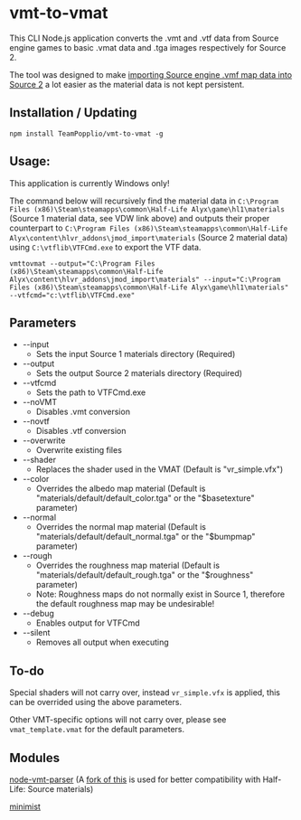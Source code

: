 # vmt-to-vmat

This CLI Node.js application converts the .vmt and .vtf data from Source engine games to basic .vmat data and .tga images respectively for Source 2.

The tool was designed to make [importing Source engine .vmf map data into Source 2](https://developer.valvesoftware.com/wiki/Half-Life:_Alyx_Workshop_Tools/Importing_Source_1_Maps) a lot easier as the material data is not kept persistent.

## Installation / Updating

```
npm install TeamPopplio/vmt-to-vmat -g
```

## Usage:

This application is currently Windows only!

The command below will recursively find the material data in ``C:\Program Files (x86)\Steam\steamapps\common\Half-Life Alyx\game\hl1\materials`` (Source 1 material data, see VDW link above) and outputs their proper counterpart to ``C:\Program Files (x86)\Steam\steamapps\common\Half-Life Alyx\content\hlvr_addons\jmod_import\materials`` (Source 2 material data) using ``C:\vtflib\VTFCmd.exe`` to export the VTF data.

```
vmttovmat --output="C:\Program Files (x86)\Steam\steamapps\common\Half-Life Alyx\content\hlvr_addons\jmod_import\materials" --input="C:\Program Files (x86)\Steam\steamapps\common\Half-Life Alyx\game\hl1\materials" --vtfcmd="c:\vtflib\VTFCmd.exe"
```

## Parameters

* --input
    * Sets the input Source 1 materials directory (Required)
* --output
    * Sets the output Source 2 materials directory (Required)
* --vtfcmd
    * Sets the path to VTFCmd.exe
* --noVMT
    * Disables .vmt conversion
* --novtf
    * Disables .vtf conversion
* --overwrite
    * Overwrite existing files
* --shader
    * Replaces the shader used in the VMAT (Default is "vr_simple.vfx")
* --color
    * Overrides the albedo map material (Default is "materials/default/default_color.tga" or the "$basetexture" parameter)
* --normal
    * Overrides the normal map material (Default is "materials/default/default_normal.tga" or the "$bumpmap" parameter)
* --rough
    * Overrides the roughness map material (Default is "materials/default/default_rough.tga" or the "$roughness" parameter)
    * Note: Roughness maps do not normally exist in Source 1, therefore the default roughness map may be undesirable!
* --debug
    * Enables output for VTFCmd
* --silent
    * Removes all output when executing


## To-do

Special shaders will not carry over, instead ``vr_simple.vfx`` is applied, this can be overrided using the above parameters.

Other VMT-specific options will not carry over, please see ``vmat_template.vmat`` for the default parameters.

## Modules

[node-vmt-parser](https://github.com/LuisFalk/node-vmt-parser/) (A [fork of this](https://github.com/TeamPopplio/node-vmt-parser) is used for better compatibility with Half-Life: Source materials)

[minimist](https://github.com/substack/minimist)
